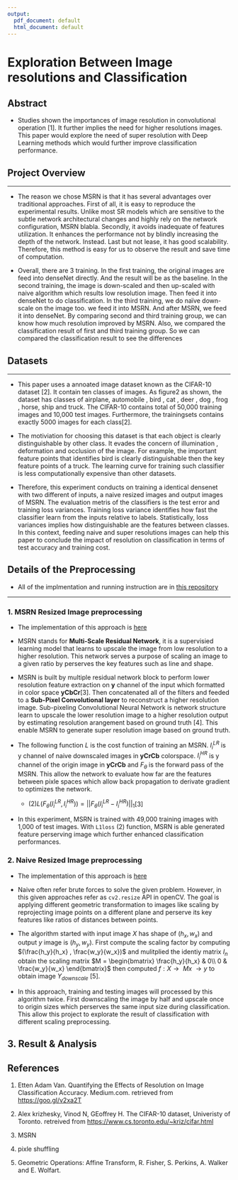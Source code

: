 ```yaml
---
output:
  pdf_document: default
  html_document: default
---
```

# Exploration Between Image resolutions and Classification

## Abstract

* Studies shown the importances of image resolution in convolutional operation [1]. It further implies the need for higher resolutions images. This paper would explore the need of super resolution with Deep Learning methods which would further improve classification performance.

## Project Overview

----

* The reason we chose MSRN is that it has several advantages over traditional approaches. First of all, it is easy to reproduce the experimental results. Unlike most SR models which are sensitive to the subtle network architectural changes and highly rely on the network configuration, MSRN blabla. Secondly, it avoids inadequate of features utilization. It enhances the performance not by blindly increasing the depth of the network. Instead. Last but not lease, it has good scalability. Therefore, this method is easy for us to observe the result and save time of computation.

* Overall, there are 3 training. In the first training, the original images are feed into denseNet directly. And the result will be as the baseline. In the second training, the image is down-scaled and then up-scaled with naive algorithm which results low resolution image. Then feed it into denseNet to do classification. In the third training, we do naïve down-scale on the image too. we feed it into MSRN. And after MSRN, we feed it into denseNet. By comparing second and third training group, we can know how much resolution improved by MSRN. Also, we compared the classification result of first and third training group. So we can compared the classification result to see the differences


## Datasets

----

* This paper uses a annoated image dataset known as the CIFAR-10 dataset [2]. It contain ten classes of images. As figure2 as shown, the dataset has classes of airplane, automobile , bird , cat , deer , dog , frog , horse, ship and truck. The CIFAR-10 contains total of 50,000 training images and 10,000 test images. Furthermore, the trainingsets contains exactly 5000 images for each class[2].

* The motiviation for choosing this dataset is that each object is clearly distinguishable by other class. It evades the concern of illumination , deformation and occlusion of the image. For example, the important feature points that identifies bird is clearly distinguishable then the key feature points of a truck. The learning curve for training such classifier is less computationally expensive than other datasets.

* Therefore, this experiment conducts on training a identical densenet with two different of inputs, a naive resized images and output images of MSRN. The evaluation metris of the classifiers is the test error and training loss variances. Training loss variance identifies how fast the classifier learn from the inputs relative to labels. Statistically, loss variances implies how distinguishable are the features between classes. In this context, feeding naive and super resolutions images can help this paper to conclude the impact of resolution on classification in terms of test accuracy and training cost.

## Details of the Preprocessing

* All of the implmentation and running instruction are in [this repository](https://github.com/Riotpiaole/SR-MSRN-in-classification)

----

### 1. MSRN Resized Image preprocessing

* The implementation of this approach is [here](https://github.com/Riotpiaole/SR-MSRN-in-classification/blob/master/models/msrn_torch.py)

* MSRN stands for **Multi-Scale Residual Network**, it is a supervisied learning model that learns to upscale the image from low resolution to a higher resolution. This network serves a purpose of scaling an image to a given ratio by perserves the key features such as line and shape.

* MSRN is built by multiple residual network block to perform lower resolution feature extraction on **y** channel of the input which formatted in color space **yCbCr**[3]. Then concatenated all of the filters and feeded to a **Sub-Pixel Convolutional layer** to reconstruct a higher resolution image. Sub-pixeling Convolutional Neural Network is network structure learn to upscale the lower resolution image to a higher resolution output by estimating resolution arangement based on ground truth [4]. This enable MSRN to generate super resolution image based on ground truth.

* The following function $L$ is the cost function of training an MSRN. $I_i^{LR}$ is y channel of naive downscaled images in **yCrCb** colorspace. $I_i^{HR}$ is y channel of the origin image in **yCrCb** and $F_\theta$ is the forward pass of the MSRN. This allow the network to evaluate how far are the features between pixle spaces which allow back propagation to derivate gradient to optimizes the network.

  - $(2) L(F_\theta (I_i^{LR}, I_i^{HR})) =||F_\theta (I_i^{LR} - I_i^{HR}) ||_1$[3]

* In this experiment, MSRN is trained with 49,000 training images with 1,000 of test images. With `L1loss` (2) function, MSRN is able generated feature perserving image which further enhanced classification performances.

### 2. Naive Resized Image preprocessing

* The implementation of this approach is [here](https://github.com/Riotpiaole/SR-MSRN-in-classification/blob/a98712464ad7219328bb27c478c032b460e0f901/utils.py#L135)

* Naive often refer brute forces to solve the given problem. However, in this given approaches refer as `cv2.resize` API in openCV. The goal is applying different geometric transformation to images like scaling by reprojecting image points on a different plane and perserve its key features like ratios of distances between points.

* The algorithm started with input image $X$ has shape of $(h_x, w_x)$ and output $y$ image is $(h_y,w_y)$. First compute the scaling factor by computing $(\frac{h_y}{h_x} , \frac{w_y}{w_x})$ and mulitplied the identiy matrix $I_n$ obtain the scaling matrix $M = \begin{bmatrix} \frac{h_y}{h_x} & 0\\ 0 & \frac{w_y}{w_x} \end{bmatrix}$ then computed $f:X \rightarrow \text{  }Mx \text{ } \rightarrow y$ to obtain image $Y_{downscale}$ [5].

* In this approach, training and testing images will processed by this algorithm twice. First downscaling the image by half and upscale  once to origin sizes which perserves the same input size during classification. This allow this project to explorate the result of classification with different scaling preprocessing.

## 3. Result & Analysis


## References

1. Etten Adam Van. Quantifying the Effects of Resolution on Image Classification Accuracy. Medium.com. retrieved from https://goo.gl/v2xa2T

2. Alex krizhesky, Vinod N, GEoffrey H. The CIFAR-10 dataset, Univeristy of Toronto. retreived from https://www.cs.toronto.edu/~kriz/cifar.html

3. MSRN

4. pixle shuffling

5. Geometric Operations: Affine Transform, R. Fisher, S. Perkins, A. Walker and E. Wolfart.